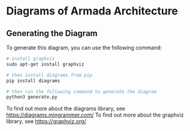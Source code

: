 # Diagrams of Armada Architecture

## Generating the Diagram

To generate this diagram, you can use the following command:

```bash
# install graphviz
sudo apt-get install graphviz

# then install diagrams from pip
pip install diagrams

# then run the following command to generate the diagram
python3 generate.py
```

To find out more about the diagrams library, see https://diagrams.mingrammer.com/
To find out more about the graphviz library, see https://graphviz.org/






